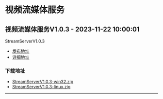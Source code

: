 # 视频流媒体服务
## 视频流媒体服务V1.0.3 - 2023-11-22 10:00:01
StreamServerV1.0.3
*  [发布地址](https://github.com/jadehh/StreamServer/releases/tag/V1.0.3)
*  [详细地址](https://github.com/jadehh/jadehh_file/releases/tag/StreamServerV1.0.3)
### 下载地址
* [StreamServerV1.0.3-win32.zip](https://gh.ddlc.top/https://github.com/jadehh/jadehh_file/releases/download/StreamServerV1.0.3/StreamServerV1.0.3-win32.zip)
* [StreamServerV1.0.3-linux.zip](https://gh.ddlc.top/https://github.com/jadehh/jadehh_file/releases/download/StreamServerV1.0.3/StreamServerV1.0.3-linux.zip)
----